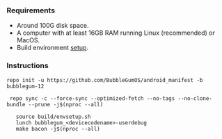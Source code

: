 ### Requirements
- Around 100G disk space.
- A computer with at least 16GB RAM running Linux (recommended) or MacOS.
- Build environment [setup](https://github.com/akhilnarang/scripts).

### Instructions

```
repo init -u https://github.com/BubbleGumOS/android_manifest -b bubblegum-12
```

```
 repo sync -c --force-sync --optimized-fetch --no-tags --no-clone-bundle --prune -j$(nproc --all)
```

```
   source build/envsetup.sh
   lunch bubblegum_<devicecodename>-userdebug
   make bacon -j$(nproc --all)
```